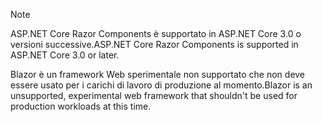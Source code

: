 > [!NOTE]
> <span data-ttu-id="ff4e7-101">ASP.NET Core Razor Components è supportato in ASP.NET Core 3.0 o versioni successive.</span><span class="sxs-lookup"><span data-stu-id="ff4e7-101">ASP.NET Core Razor Components is supported in ASP.NET Core 3.0 or later.</span></span>
>
> <span data-ttu-id="ff4e7-102">Blazor è un framework Web sperimentale non supportato che non deve essere usato per i carichi di lavoro di produzione al momento.</span><span class="sxs-lookup"><span data-stu-id="ff4e7-102">Blazor is an unsupported, experimental web framework that shouldn't be used for production workloads at this time.</span></span>
